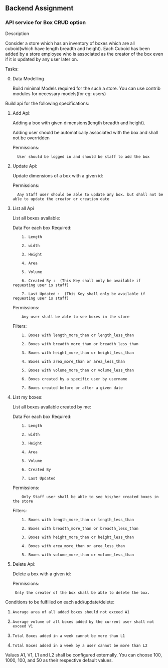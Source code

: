 ## Backend Assignment

### API service for Box CRUD option

Description

Consider a store which has an inventory of boxes which are all cuboid(which have length breadth and height). Each Cuboid has been added by a store employee who is associated as the creator of the box even if it is updated by any user later on.

 

Tasks:

0. Data Modelling

   Build minimal Models required for the such a store. You can use contrib modules for necessary models(for eg: users)

 

Build api for the following specifications:

1. Add Api:

   Adding a box with given dimensions(length breadth and height).

   Adding user should be automatically associated with the box and shall not be overridden

   Permissions:

         User should be logged in and should be staff to add the box

 

2. Update Api:

   Update dimensions of a box with a given id:

   Permissions:

         Any Staff user should be able to update any box. but shall not be able to update the creator or creation date

 

3. List all Api

   List all boxes available:

   Data For each box Required:

           1. Length

           2. width

           3. Height

           4. Area

           5. Volume

           6. Created By :  (This Key shall only be available if requesting user is staff)

           7. Last Updated :  (This Key shall only be available if requesting user is staff)

   Permissions:

           Any user shall be able to see boxes in the store

   Filters:

           1. Boxes with length_more_than or length_less_than

           2. Boxes with breadth_more_than or breadth_less_than

           3. Boxes with height_more_than or height_less_than

           4. Boxes with area_more_than or area_less_than

           5. Boxes with volume_more_than or volume_less_than

           6. Boxes created by a specific user by username

           7. Boxes created before or after a given date

4. List my boxes:

   List all boxes available created by me:

   Data For each box Required:

           1. Length

           2. width

           3. Height

           4. Area

           5. Volume

           6. Created By

           7. Last Updated

   Permissions:

           Only Staff user shall be able to see his/her created boxes in the store

   Filters:

           1. Boxes with length_more_than or length_less_than

           2. Boxes with breadth_more_than or breadth_less_than

           3. Boxes with height_more_than or height_less_than

           4. Boxes with area_more_than or area_less_than

           5. Boxes with volume_more_than or volume_less_than

 

4. Delete Api:

   Delete a box with a given id:

   Permissions:

        Only the creater of the box shall be able to delete the box.

 

Conditions to be fulfilled on each add/update/delete:

1.     Average area of all added boxes should not exceed A1

2.     Average volume of all boxes added by the current user shall not exceed V1

3.     Total Boxes added in a week cannot be more than L1

4.     Total Boxes added in a week by a user cannot be more than L2

Values A1, V1, L1 and L2 shall be configured externally. You can choose 100, 1000, 100, and 50 as their respective default values.
